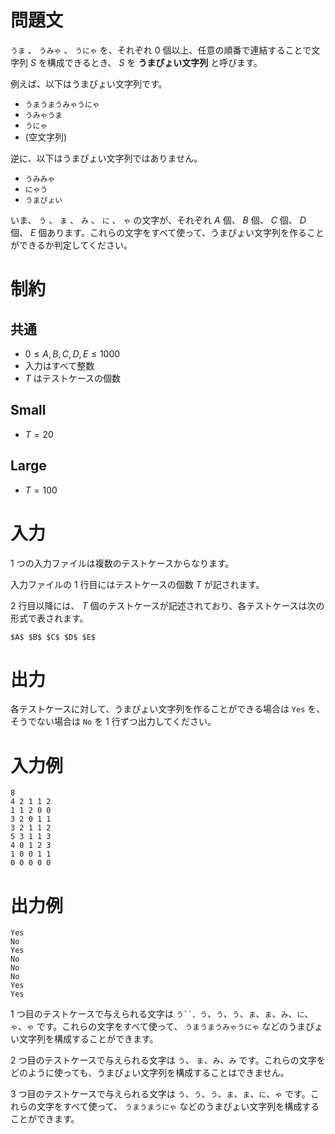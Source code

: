 # 問題文

`うま` 、 `うみゃ` 、 `うにゃ` を、それぞれ 0 個以上、任意の順番で連結することで文字列 $S$ を構成できるとき、 $S$ を **うまぴょい文字列** と呼びます。

例えば、以下はうまぴょい文字列です。

- `うまうまうみゃうにゃ`
- `うみゃうま`
- `うにゃ`
- (空文字列)

逆に、以下はうまぴょい文字列ではありません。

- `うみみゃ`
- `にゃう`
- `うまぴょい`

いま、 `う` 、 `ま` 、 `み` 、 `に` 、 `ゃ` の文字が、それぞれ $A$ 個、 $B$ 個、 $C$ 個、 $D$ 個、 $E$ 個あります。これらの文字をすべて使って、うまぴょい文字列を作ることができるか判定してください。

# 制約

## 共通

- $0 \leq A, B, C, D, E \leq 1000$
- 入力はすべて整数
- $T$ はテストケースの個数

## Small

- $T = 20$

## Large

- $T = 100$

# 入力

1 つの入力ファイルは複数のテストケースからなります。

入力ファイルの 1 行目にはテストケースの個数 $T$ が記されます。

2 行目以降には、 $T$ 個のテストケースが記述されており、各テストケースは次の形式で表されます。

```text
$A$ $B$ $C$ $D$ $E$
```

# 出力

各テストケースに対して、うまぴょい文字列を作ることができる場合は `Yes` を、そうでない場合は `No` を 1 行ずつ出力してください。

# 入力例

```text
8
4 2 1 1 2
1 1 2 0 0
3 2 0 1 1
3 2 1 1 2
5 3 1 1 3
4 0 1 2 3
1 0 0 1 1
0 0 0 0 0
```

# 出力例

```text
Yes
No
Yes
No
No
No
Yes
Yes
```

1 つ目のテストケースで与えられる文字は `う``、う`、`う`、`う`、`ま`、`ま`、`み`、`に`、`ゃ`、`ゃ` です。これらの文字をすべて使って、 `うまうまうみゃうにゃ` などのうまぴょい文字列を構成することができます。

2 つ目のテストケースで与えられる文字は `う`、 `ま`、`み`、`み` です。これらの文字をどのように使っても、うまぴょい文字列を構成することはできません。

3 つ目のテストケースで与えられる文字は `う`、`う`、`う`、`ま`、`ま`、`に`、`ゃ` です。これらの文字をすべて使って、 `うまうまうにゃ` などのうまぴょい文字列を構成することができます。
